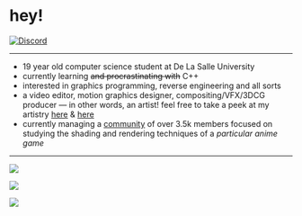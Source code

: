 # hey!

[![Discord](https://lanyard.cnrad.dev/api/176577264555786240?bg=141321&hideDiscrim=true)](https://discord.com/users/176577264555786240)

---

- 19 year old computer science student at De La Salle University
- currently learning ~~and procrastinating with~~ C++
- interested in graphics programming, reverse engineering and all sorts
- a video editor, motion graphics designer, compositing/VFX/3DCG producer — in other words, an artist! feel free to take a peek at my artistry [here](https://festivity.carrd.co/) & [here](https://twitter.com/festivizing)
- currently managing a [community](https://discord.gg/85rP9SpAkF) of over 3.5k members focused on studying the shading and rendering techniques of a *particular anime game*

---

![](https://github-readme-stats.vercel.app/api?username=festivities&show_icons=true&theme=radical)

![](https://github-readme-stats.vercel.app/api/top-langs/?username=festivities&show_icons=true&theme=radical)

![](https://komarev.com/ghpvc/?username=festivities&color=d93a7c)

<!--
**festivize/festivize** is a ✨ _special_ ✨ repository because its `README.md` (this file) appears on your GitHub profile.

Here are some ideas to get you started:

- 🔭 I’m currently working on ...
- 🌱 I’m currently learning ...
- 👯 I’m looking to collaborate on ...
- 🤔 I’m looking for help with ...
- 💬 Ask me about ...
- 📫 How to reach me: ...
- 😄 Pronouns: ...
- ⚡ Fun fact: ...
-->
